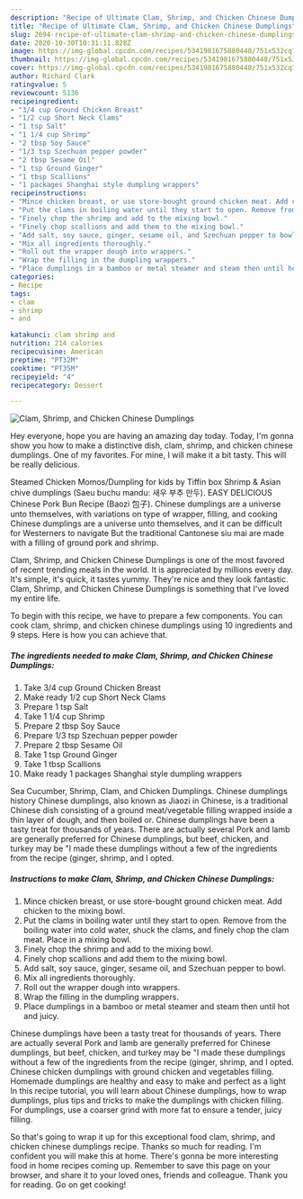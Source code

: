 ```yaml
---
description: "Recipe of Ultimate Clam, Shrimp, and Chicken Chinese Dumplings"
title: "Recipe of Ultimate Clam, Shrimp, and Chicken Chinese Dumplings"
slug: 2694-recipe-of-ultimate-clam-shrimp-and-chicken-chinese-dumplings
date: 2020-10-30T10:31:11.828Z
image: https://img-global.cpcdn.com/recipes/5341981675880448/751x532cq70/clam-shrimp-and-chicken-chinese-dumplings-recipe-main-photo.jpg
thumbnail: https://img-global.cpcdn.com/recipes/5341981675880448/751x532cq70/clam-shrimp-and-chicken-chinese-dumplings-recipe-main-photo.jpg
cover: https://img-global.cpcdn.com/recipes/5341981675880448/751x532cq70/clam-shrimp-and-chicken-chinese-dumplings-recipe-main-photo.jpg
author: Richard Clark
ratingvalue: 5
reviewcount: 5136
recipeingredient:
- "3/4 cup Ground Chicken Breast"
- "1/2 cup Short Neck Clams"
- "1 tsp Salt"
- "1 1/4 cup Shrimp"
- "2 tbsp Soy Sauce"
- "1/3 tsp Szechuan pepper powder"
- "2 tbsp Sesame Oil"
- "1 tsp Ground Ginger"
- "1 tbsp Scallions"
- "1 packages Shanghai style dumpling wrappers"
recipeinstructions:
- "Mince chicken breast, or use store-bought ground chicken meat. Add chicken to the mixing bowl."
- "Put the clams in boiling water until they start to open. Remove from the boiling water into cold water, shuck the clams, and finely chop the clam meat. Place in a mixing bowl."
- "Finely chop the shrimp and add to the mixing bowl."
- "Finely chop scallions and add them to the mixing bowl."
- "Add salt, soy sauce, ginger, sesame oil, and Szechuan pepper to bowl."
- "Mix all ingredients thoroughly."
- "Roll out the wrapper dough into wrappers."
- "Wrap the filling in the dumpling wrappers."
- "Place dumplings in a bamboo or metal steamer and steam then until hot and juicy."
categories:
- Recipe
tags:
- clam
- shrimp
- and

katakunci: clam shrimp and 
nutrition: 214 calories
recipecuisine: American
preptime: "PT32M"
cooktime: "PT35M"
recipeyield: "4"
recipecategory: Dessert

---
```



![Clam, Shrimp, and Chicken Chinese Dumplings](https://img-global.cpcdn.com/recipes/5341981675880448/751x532cq70/clam-shrimp-and-chicken-chinese-dumplings-recipe-main-photo.jpg)

Hey everyone, hope you are having an amazing day today. Today, I'm gonna show you how to make a distinctive dish, clam, shrimp, and chicken chinese dumplings. One of my favorites. For mine, I will make it a bit tasty. This will be really delicious.

Steamed Chicken Momos/Dumpling for kids by Tiffin box Shrimp &amp; Asian chive dumplings (Saeu buchu mandu: 새우 부추 만두). EASY DELICIOUS Chinese Pork Bun Recipe (Baozi 包子). Chinese dumplings are a universe unto themselves, with variations on type of wrapper, filling, and cooking Chinese dumplings are a universe unto themselves, and it can be difficult for Westerners to navigate But the traditional Cantonese siu mai are made with a filling of ground pork and shrimp.

Clam, Shrimp, and Chicken Chinese Dumplings is one of the most favored of recent trending meals in the world. It is appreciated by millions every day. It's simple, it's quick, it tastes yummy. They're nice and they look fantastic. Clam, Shrimp, and Chicken Chinese Dumplings is something that I've loved my entire life.


To begin with this recipe, we have to prepare a few components. You can cook clam, shrimp, and chicken chinese dumplings using 10 ingredients and 9 steps. Here is how you can achieve that.

<!--inarticleads1-->

##### The ingredients needed to make Clam, Shrimp, and Chicken Chinese Dumplings:

1. Take 3/4 cup Ground Chicken Breast
1. Make ready 1/2 cup Short Neck Clams
1. Prepare 1 tsp Salt
1. Take 1 1/4 cup Shrimp
1. Prepare 2 tbsp Soy Sauce
1. Prepare 1/3 tsp Szechuan pepper powder
1. Prepare 2 tbsp Sesame Oil
1. Take 1 tsp Ground Ginger
1. Take 1 tbsp Scallions
1. Make ready 1 packages Shanghai style dumpling wrappers


Sea Cucumber, Shrimp, Clam, and Chicken Dumplings. Chinese dumplings history Chinese dumplings, also known as Jiaozi in Chinese, is a traditional Chinese dish consisting of a ground meat/vegetable filling wrapped inside a thin layer of dough, and then boiled or. Chinese dumplings have been a tasty treat for thousands of years. There are actually several Pork and lamb are generally preferred for Chinese dumplings, but beef, chicken, and turkey may be &#34;I made these dumplings without a few of the ingredients from the recipe (ginger, shrimp, and I opted. 

<!--inarticleads2-->

##### Instructions to make Clam, Shrimp, and Chicken Chinese Dumplings:

1. Mince chicken breast, or use store-bought ground chicken meat. Add chicken to the mixing bowl.
1. Put the clams in boiling water until they start to open. Remove from the boiling water into cold water, shuck the clams, and finely chop the clam meat. Place in a mixing bowl.
1. Finely chop the shrimp and add to the mixing bowl.
1. Finely chop scallions and add them to the mixing bowl.
1. Add salt, soy sauce, ginger, sesame oil, and Szechuan pepper to bowl.
1. Mix all ingredients thoroughly.
1. Roll out the wrapper dough into wrappers.
1. Wrap the filling in the dumpling wrappers.
1. Place dumplings in a bamboo or metal steamer and steam then until hot and juicy.


Chinese dumplings have been a tasty treat for thousands of years. There are actually several Pork and lamb are generally preferred for Chinese dumplings, but beef, chicken, and turkey may be &#34;I made these dumplings without a few of the ingredients from the recipe (ginger, shrimp, and I opted. Chinese chicken dumplings with ground chicken and vegetables filling. Homemade dumplings are healthy and easy to make and perfect as a light In this recipe tutorial, you will learn about Chinese dumplings, how to wrap dumplings, plus tips and tricks to make the dumplings with chicken filling. For dumplings, use a coarser grind with more fat to ensure a tender, juicy filling. 

So that's going to wrap it up for this exceptional food clam, shrimp, and chicken chinese dumplings recipe. Thanks so much for reading. I'm confident you will make this at home. There's gonna be more interesting food in home recipes coming up. Remember to save this page on your browser, and share it to your loved ones, friends and colleague. Thank you for reading. Go on get cooking!
